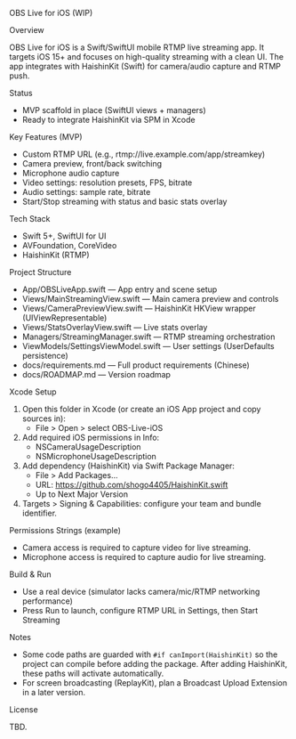 OBS Live for iOS (WIP)

Overview

OBS Live for iOS is a Swift/SwiftUI mobile RTMP live streaming app. It targets iOS 15+ and focuses on high-quality streaming with a clean UI. The app integrates with HaishinKit (Swift) for camera/audio capture and RTMP push.

Status

- MVP scaffold in place (SwiftUI views + managers)
- Ready to integrate HaishinKit via SPM in Xcode

Key Features (MVP)

- Custom RTMP URL (e.g., rtmp://live.example.com/app/streamkey)
- Camera preview, front/back switching
- Microphone audio capture
- Video settings: resolution presets, FPS, bitrate
- Audio settings: sample rate, bitrate
- Start/Stop streaming with status and basic stats overlay

Tech Stack

- Swift 5+, SwiftUI for UI
- AVFoundation, CoreVideo
- HaishinKit (RTMP)

Project Structure

- App/OBSLiveApp.swift — App entry and scene setup
- Views/MainStreamingView.swift — Main camera preview and controls
- Views/CameraPreviewView.swift — HaishinKit HKView wrapper (UIViewRepresentable)
- Views/StatsOverlayView.swift — Live stats overlay
- Managers/StreamingManager.swift — RTMP streaming orchestration
- ViewModels/SettingsViewModel.swift — User settings (UserDefaults persistence)
- docs/requirements.md — Full product requirements (Chinese)
- docs/ROADMAP.md — Version roadmap

Xcode Setup

1) Open this folder in Xcode (or create an iOS App project and copy sources in):
   - File > Open > select OBS-Live-iOS
2) Add required iOS permissions in Info:
   - NSCameraUsageDescription
   - NSMicrophoneUsageDescription
3) Add dependency (HaishinKit) via Swift Package Manager:
   - File > Add Packages…
   - URL: https://github.com/shogo4405/HaishinKit.swift
   - Up to Next Major Version
4) Targets > Signing & Capabilities: configure your team and bundle identifier.

Permissions Strings (example)

- Camera access is required to capture video for live streaming.
- Microphone access is required to capture audio for live streaming.

Build & Run

- Use a real device (simulator lacks camera/mic/RTMP networking performance)
- Press Run to launch, configure RTMP URL in Settings, then Start Streaming

Notes

- Some code paths are guarded with `#if canImport(HaishinKit)` so the project can compile before adding the package. After adding HaishinKit, these paths will activate automatically.
- For screen broadcasting (ReplayKit), plan a Broadcast Upload Extension in a later version.

License

TBD.

